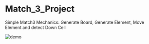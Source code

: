 # Match_3_Project

Simple Match3 Mechanics: Generate Board, Generate Element, Move Element and detect Down Cell

![demo](https://user-images.githubusercontent.com/44851397/51769351-e86b5200-20f3-11e9-9762-0bd21f546c61.gif)
